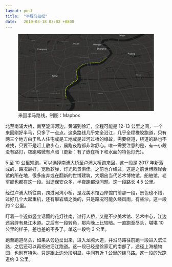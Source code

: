 ```yaml
---
layout: post
title:  "半程马拉松"
date:   2019-03-18 03:02 +0800
---
```


<figure>
<img src="/files/2019/running.png" alt="running 2019">
<figcaption>来回半马路线，制图：Mapbox</figcaption>
</figure>

北至南浦大桥，南至淀浦河边，黄浦到徐汇，全程可能是 12-13 公里之间，一个来回刚好半马，只多了一点点。这条路线几乎完全沿江，几乎全程橡胶跑道，只有两三个地方由于私人住宅或是工地或是过河过桥的缘故，需要绕道，绕道的路也不难找，只要不是赶上散步点，晨跑夜跑都非常舒心。唯一需要注意的是，有一小段没有路灯，夜跑略微有点暗（更新：有了嵌在桥下和水面的特色灯光）。

5 至 10 公里短跑，可以选择南浦大桥至卢浦大桥跑来回，这一段是 2017 年新落成的，路况最好，宽敞软弹，灯光风景俱佳。之前也介绍过，这是之前世博西岸会馆的所在地，很多废弃或在翻新的世博建筑，大烟囱当代艺术博物馆，船舶馆，老军舰也都在这一段。沿途保安众多，半夜跑都没问题。这一段路长 4.5 公里。

经过卢浦大桥往南，跨过河湾小桥，是龙美术馆西岸馆门前那一段，景色也不错，过好几个大起重机，还有攀岩墙之类的，只是路况可能久经风雨，有些沙。这一段约 2 公里。

盯着一个近似竖立话筒的花灯往南，过行人桥，又是不少美术馆、艺术中心，江边还另辟有悬江木道。之后有一段转角，那片晚上比较暗。一直跑至尽头，堪堪 10 公里的样子，差也差的不多了。单这一段约 3 公里。

跑至跑道尽头，如果从旁边岔出来，进入龙腾大道，并沿马路往前跑一段进入滨江路，之后还可以再拐进沿江跑道。这一段已经是徐家汇的南部了，途径上海植物园，也别有特色。只是跟上边分段明显，中间有近 1 公里的绕马路。这一段的光跑道约 3 公里。
